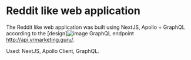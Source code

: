 # Reddit like web application

The Reddit like web application was built using NextJS, Apollo + GraphQL according to the [design]![image]()
GraphQL endpoint http://api.vrmarketing.guru/.



Used: NextJS, Apollo Client, GraphQL.
